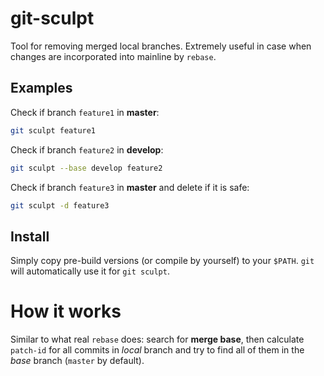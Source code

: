 # git-sculpt
Tool for removing merged local branches. Extremely useful in case when changes are incorporated into mainline by `rebase`.

## Examples
Check if branch `feature1` in **master**:  
```sh
git sculpt feature1
```

Check if branch `feature2` in **develop**:
```sh
git sculpt --base develop feature2
```

Check if branch `feature3` in **master** and delete if it is safe:  
```sh
git sculpt -d feature3
```

## Install
Simply copy pre-build versions (or compile by yourself) to your `$PATH`. `git` will automatically use it for `git sculpt`.

# How it works
Similar to what real `rebase` does: search for **merge base**, then calculate `patch-id` for all commits in _local_ branch and try to find all of them in the _base_ branch (`master` by default).

